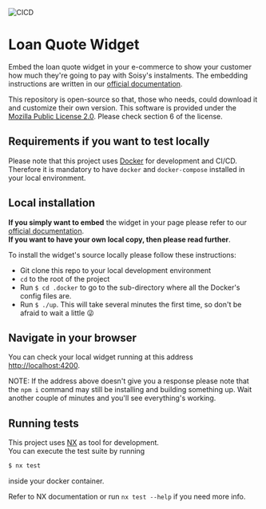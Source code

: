 ![CICD](https://github.com/soisy/loan-quote-widget/workflows/CICD/badge.svg)
 
# Loan Quote Widget
Embed the loan quote widget in your e-commerce to show your customer how much they're going to pay with Soisy's instalments.
The embedding instructions are written in our [official documentation](https://doc.soisy.it/).

This repository is open-source so that, those who needs, could download it and customize their own version.
This software is provided under the [Mozilla Public License 2.0](LICENSE). Please check section 6 of the license.



## Requirements if you want to test locally

Please note that this project uses [Docker](https://www.docker.com) for development and CI/CD.
Therefore it is mandatory to have `docker` and `docker-compose` installed in your local environment.


## Local installation

**If you simply want to embed** the widget in your page please refer to our [official documentation](https://doc.soisy.it/).  
**If you want to have your own local copy, then please read further**. 

To install the widget's source locally please follow these instructions:

  - Git clone this repo to your local development environment
  - `cd` to the root of the project
  - Run `$ cd .docker` to go to the sub-directory where all the Docker's config files are.
  - Run `$ ./up`. This will take several minutes the first time, so don't be afraid to wait a little 😜

## Navigate in your browser

You can check your local widget running at this address [http://localhost:4200](http://localhost:4200).

NOTE: If the address above doesn't give you a response please note that the `npm i` command may still be installing and building something up. Wait another couple of minutes and you'll see everything's working.

## Running tests

This project uses [NX](https://nx.dev) as tool for development.  
You can execute the test suite by running
```sh
$ nx test
```
inside your docker container.

Refer to NX documentation or run `nx test --help` if you need more info.
